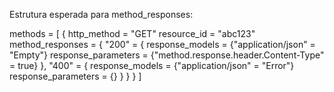 Estrutura esperada para method_responses:


methods = [
  {
    http_method = "GET"
    resource_id = "abc123"
    method_responses = {
      "200" = {
        response_models    = {"application/json" = "Empty"}
        response_parameters = {"method.response.header.Content-Type" = true}
      },
      "400" = {
        response_models    = {"application/json" = "Error"}
        response_parameters = {}
      }
    }
  }
]